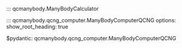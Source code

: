 ::: qcmanybody.ManyBodyCalculator

::: qcmanybody.qcng_computer.ManyBodyComputerQCNG
    options:
        show_root_heading: true

$pydantic: qcmanybody.qcng_computer.ManyBodyComputerQCNG
